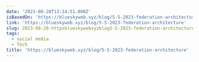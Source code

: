 ```yaml
---
date: '2023-08-28T13:14:51.000Z'
isBasedOn: 'https://blueskyweb.xyz/blog/5-5-2023-federation-architecture'
link: 'https://blueskyweb.xyz/blog/5-5-2023-federation-architecture'
slug: 2023-08-28-httpsblueskywebxyzblog5-5-2023-federation-architecture
tags:
  - social media
  - Tech
title: 'https://blueskyweb.xyz/blog/5-5-2023-federation-architecture'
---
```


